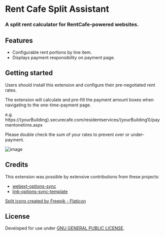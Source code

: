 # Rent Cafe Split Assistant

### A split rent calculator for RentCafe-powered websites.

## Features

- Configurable rent portions by line item.
- Displays payment responsibility on payment page.

## Getting started

Users should install this extension and configure their pre-negotiated rent rates.


The extension will calculate and pre-fill the payment amount boxes when navigating to the one-time-payment page.


e.g.
https://{yourBuilding}.securecafe.com/residentservices/{yourBuilding1}/paymentonetime.aspx


Please double check the sum of your rates to prevent over or under-payment.

![image](https://github.com/cookiesncache/rent-cafe-split-assistant/assets/27930775/bdab4d9e-52d5-4369-ad0e-db9dca73c23b)


## Credits

This extension was possible by extensive contributions from these projects:
- [webext-options-sync](https://github.com/fregante/webext-options-sync)
- [link-options-sync-template](https://github.com/fregante/browser-extension-template)

<a href="https://www.flaticon.com/free-icons/split" title="split icons">Split icons created by Freepik - Flaticon</a>

## License

Developed for use under [GNU GENERAL PUBLIC LICENSE](LICENSE).
